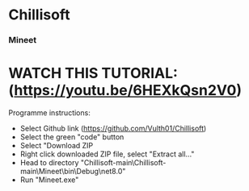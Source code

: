 # Chillisoft
### Mineet






# WATCH THIS TUTORIAL: (https://youtu.be/6HEXkQsn2V0)


Programme instructions:
- Select Github link (https://github.com/Vulth01/Chillisoft)
- Select the green "code" button
- Select "Download ZIP
- Right click downloaded ZIP file, select "Extract all..."
- Head to directory "Chillisoft-main\Chillisoft-main\Mineet\bin\Debug\net8.0"
- Run "Mineet.exe"
